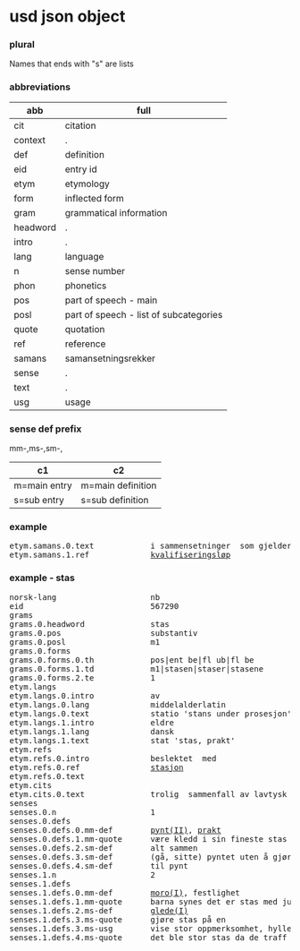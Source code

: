 # usd json object

### plural
Names that ends with "s" are lists


### abbreviations
abb|full
--------|----
cit     |citation
context |.
def     |definition
eid     |entry id
etym    |etymology
form    |inflected form
gram    |grammatical information
headword|.
intro   |.
lang    |language
n       |sense number
phon    |phonetics
pos     |part of speech - main
posl    |part of speech - list of subcategories
quote   |quotation
ref     |reference
samans  |samansetningsrekker
sense   |.
text    |.
usg     |usage

### sense def prefix
mm-,ms-,sm-,

c1 |c2
---|----
m=main entry |m=main definition       
s=sub entry  |s=sub definition  

### example
<pre>
etym.samans.0.text            i sammensetninger  som gjelder ulike idretter:
etym.samans.1.ref             <a href="{url}&sok=kvalifiseringsløp#329850">kvalifiseringsløp</a>
</pre>

### example - stas
<pre>
norsk-lang                    nb
eid                           567290
grams
grams.0.headword              stas
grams.0.pos                   substantiv
grams.0.posl                  m1
grams.0.forms
grams.0.forms.0.th            pos|ent be|fl ub|fl be
grams.0.forms.1.td            m1|stasen|staser|stasene
grams.0.forms.2.te            1
etym.langs
etym.langs.0.intro            av
etym.langs.0.lang             middelalderlatin
etym.langs.0.text             <ordform>statio</ordform> 'stans under prosesjon' og genitiv  av
etym.langs.1.intro            eldre
etym.langs.1.lang             dansk
etym.langs.1.text             <ordform>stat</ordform> 'stas, prakt'
etym.refs
etym.refs.0.intro             beslektet  med
etym.refs.0.ref               <a href="{url}&sok=stasjon#567320">stasjon</a>
etym.refs.0.text
etym.cits
etym.cits.0.text              trolig  sammenfall av lavtysk  <ordform>stacie</ordform> '(kirkelig) prosesjon, prakt'
senses
senses.0.n                    1
senses.0.defs
senses.0.defs.0.mm-def        <a href="{url}&sok=pynt#469860">pynt(II)</a>, <a href="{url}&sok=prakt#458750">prakt</a>
senses.0.defs.1.mm-quote      være kledd i sin fineste <ordform fk="s-">stas</ordform>
senses.0.defs.2.sm-def        alt sammen
senses.0.defs.3.sm-def        (gå, sitte) pyntet uten å gjøre nyttig arbeid, ha gode dager
senses.0.defs.4.sm-def        til pynt
senses.1.n                    2
senses.1.defs
senses.1.defs.0.mm-def        <a href="{url}&sok=moro#391220">moro(I)</a>, festlighet
senses.1.defs.1.mm-quote      barna synes det er <ordform fk="s-">stas</ordform> med julen
senses.1.defs.2.ms-def        <a href="{url}&sok=glede#201980">glede(I)</a>
senses.1.defs.3.ms-quote      gjøre <ordform fk="s-">stas</ordform> på en
senses.1.defs.3.ms-usg        vise stor oppmerksomhet, hylle
senses.1.defs.4.ms-quote      det ble stor <ordform fk="s-">stas</ordform> da de traff hverandre igjen
</pre>








